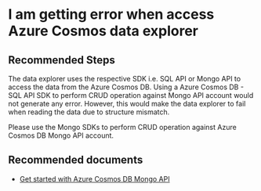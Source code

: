 <properties
	pageTitle="Azure Cosmos DB error in data explorer"
	description="Error in Data Explorer"
	service="microsoft.documentdb"
	resource="databaseAccounts"
	authors="balaksms"
	displayOrder="91"
	selfHelpType="resource"
	supportTopicIds="32597505,32597510,32597517,32597518"
	resourceTags=""
	productPesIds="15585"
	cloudEnvironments="public"
/>

# I am getting error when access Azure Cosmos data explorer

## **Recommended Steps**

The data explorer uses the respective SDK i.e. SQL API or Mongo API to access the data from the Azure Cosmos DB.  Using a Azure Cosmos DB - SQL API SDK to perform CRUD operation against Mongo API account 
would not generate any error.  However, this would make the data explorer to fail when reading the data due to structure mismatch.

Please use the Mongo SDKs to perform CRUD operation against Azure Cosmos DB Mongo API account.

## **Recommended documents**

* [Get started with Azure Cosmos DB Mongo API](https://docs.microsoft.com/azure/cosmos-db/mongodb-introduction#how-to-get-started)
